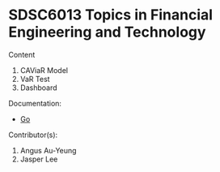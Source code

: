 # SDSC6013 Topics in Financial Engineering and Technology
Content
1. CAViaR Model
2. VaR Test
3. Dashboard

Documentation:
- [Go](./doc/README.md)

Contributor(s):
1. Angus Au-Yeung
2. Jasper Lee
